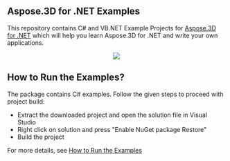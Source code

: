 ## Aspose.3D for .NET Examples

This repository contains C# and VB.NET Example Projects for [Aspose.3D for .NET](https://www.aspose.com/products/3d/net) which will help you learn Aspose.3D for .NET and write your own applications.


<p align="center">
  <a title="Download Examples ZIP" href="https://github.com/aspose3d/Aspose_3D_NET/archive/master.zip">
	<img src="https://raw.github.com/AsposeExamples/java-examples-dashboard/master/images/downloadZip-Button-Large.png" />
  </a>
</p>

## How to Run the Examples?

The package contains C# examples. Follow the given steps to proceed with project build:

* Extract the downloaded project and open the solution file in Visual Studio
* Right click on solution and press "Enable NuGet package Restore"
* Build the project

For more details, see [How to Run the Examples](https://docs.aspose.com//display/3dnet/How+to+Run+the+Examples)
